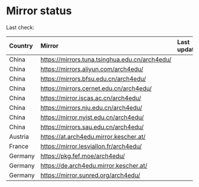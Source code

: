 <script src="./time.js"></script>
# Mirror status
Last check: <script type="text/javascript">localize(1701652736.4792309);</script>

|Country|Mirror|Last update|
|:------|:-----|:----------|
|China|https://mirrors.tuna.tsinghua.edu.cn/arch4edu/|<script type="text/javascript">localize(1701628135);</script>|
|China|https://mirrors.aliyun.com/arch4edu/|<script type="text/javascript">localize(1701628135);</script>|
|China|https://mirrors.bfsu.edu.cn/arch4edu/|<script type="text/javascript">localize(1701628135);</script>|
|China|https://mirrors.cernet.edu.cn/arch4edu/|<script type="text/javascript">localize(1701628135);</script>|
|China|https://mirror.iscas.ac.cn/arch4edu/|<script type="text/javascript">localize(1701628135);</script>|
|China|https://mirrors.nju.edu.cn/arch4edu/|<script type="text/javascript">localize(1701628135);</script>|
|China|https://mirror.nyist.edu.cn/arch4edu/|<script type="text/javascript">localize(1701628135);</script>|
|China|https://mirrors.sau.edu.cn/arch4edu/|<script type="text/javascript">localize(1701628135);</script>|
|Austria|https://at.arch4edu.mirror.kescher.at/|<script type="text/javascript">localize(1701628135);</script>|
|France|https://mirror.lesviallon.fr/arch4edu/|<script type="text/javascript">localize(1701628135);</script>|
|Germany|https://pkg.fef.moe/arch4edu/|<script type="text/javascript">localize(1701628135);</script>|
|Germany|https://de.arch4edu.mirror.kescher.at/|<script type="text/javascript">localize(1701628135);</script>|
|Germany|https://mirror.sunred.org/arch4edu/|<script type="text/javascript">localize(1701628135);</script>|

<script src="./tablefilter/tablefilter.js"></script>
<script src="./table.js"></script>